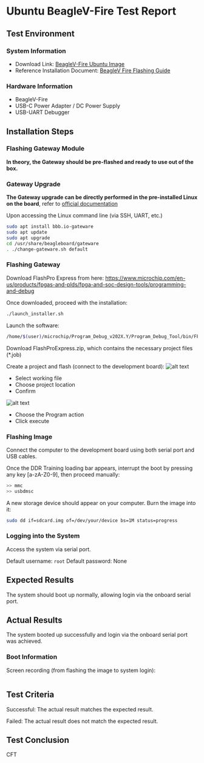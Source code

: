 # Ubuntu BeagleV-Fire Test Report

## Test Environment

### System Information

- Download Link: [BeagleV-Fire Ubuntu Image](https://files.beagle.cc/file/beagleboard-public-2021/images/beaglev-fire-ubuntu-23.04-20231121.zip)
- Reference Installation Document: [BeagleV Fire Flashing Guide](https://docs.beagleboard.org/latest/boards/beaglev/fire/demos-and-tutorials/flashing-board.html)

### Hardware Information

- BeagleV-Fire
- USB-C Power Adapter / DC Power Supply
- USB-UART Debugger

## Installation Steps

### Flashing Gateway Module

**In theory, the Gateway should be pre-flashed and ready to use out of the box.**

### Gateway Upgrade

**The Gateway upgrade can be directly performed in the pre-installed Linux on the board**, refer to [official documentation](https://docs.beagleboard.org/latest/boards/beaglev/fire/demos-and-tutorials/gateware/upgrade-gateware.html)

Upon accessing the Linux command line (via SSH, UART, etc.)
```bash
sudo apt install bbb.io-gateware
sudo apt update
sudo apt upgrade
cd /usr/share/beagleboard/gateware
. ./change-gateware.sh default
```

### Flashing Gateway

Download FlashPro Express from here:
https://www.microchip.com/en-us/products/fpgas-and-plds/fpga-and-soc-design-tools/programming-and-debug

Once downloaded, proceed with the installation:
```bash
./launch_installer.sh
```

Launch the software:
```bash
/home/$(user)/microchip/Program_Debug_v202X.Y/Program_Debug_Tool/bin/FPExpress
```

Download FlashProExpress.zip, which contains the necessary project files (*.job)

Create a project and flash (connect to the development board):
![alt text](image.png)
- Select working file
- Choose project location
- Confirm

![alt text](image-1.png)
- Choose the Program action
- Click execute

### Flashing Image

Connect the computer to the development board using both serial port and USB cables.

Once the DDR Training loading bar appears, interrupt the boot by pressing any key \[a-zA-Z0-9\], then proceed manually:
```bash
>> mmc
>> usbdmsc
```

A new storage device should appear on your computer. Burn the image into it:
```bash
sudo dd if=sdcard.img of=/dev/your/device bs=1M status=progress
```

### Logging into the System

Access the system via serial port.

Default username: `root`
Default password: None

## Expected Results

The system should boot up normally, allowing login via the onboard serial port.

## Actual Results

The system booted up successfully and login via the onboard serial port was achieved.

### Boot Information

Screen recording (from flashing the image to system login):


```log

```


## Test Criteria

Successful: The actual result matches the expected result.

Failed: The actual result does not match the expected result.

## Test Conclusion

CFT
